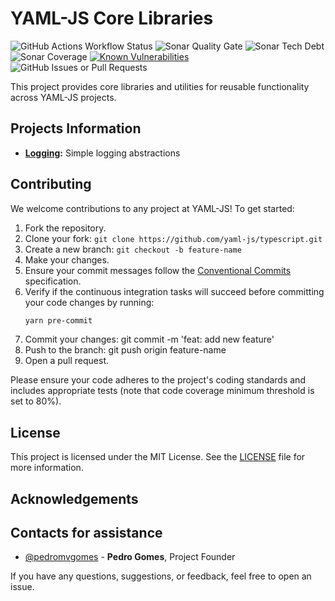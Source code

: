 # YAML-JS Core Libraries
![GitHub Actions Workflow Status](https://img.shields.io/github/actions/workflow/status/yaml-js/core/build.yml)
![Sonar Quality Gate](https://img.shields.io/sonar/quality_gate/org.yaml-js.core?server=https%3A%2F%2Fsonarcloud.io)
![Sonar Tech Debt](https://img.shields.io/sonar/tech_debt/org.yaml-js.core?server=https%3A%2F%2Fsonarcloud.io)
![Sonar Coverage](https://img.shields.io/sonar/coverage/org.yaml-js.core?server=https%3A%2F%2Fsonarcloud.io)
[![Known Vulnerabilities](https://snyk.io/test/github/yaml-js/core/badge.svg)](https://snyk.io/test/github/yaml-js/core/)
![GitHub Issues or Pull Requests](https://img.shields.io/github/issues/yaml-js/core)

This project provides core libraries and utilities for reusable functionality across YAML-JS projects.

## Projects Information

- **[Logging](./packages/logging):** Simple logging abstractions

## Contributing

We welcome contributions to any project at YAML-JS! To get started:

1. Fork the repository.
2. Clone your fork: `git clone https://github.com/yaml-js/typescript.git`
3. Create a new branch: `git checkout -b feature-name`
4. Make your changes.
5. Ensure your commit messages follow the [Conventional Commits](https://www.conventionalcommits.org/) specification.
6. Verify if the continuous integration tasks will succeed before committing your code changes by running:
   ```bash
   yarn pre-commit
   ```
7. Commit your changes: git commit -m 'feat: add new feature'
8. Push to the branch: git push origin feature-name
9. Open a pull request.

Please ensure your code adheres to the project's coding standards and includes appropriate tests (note that code coverage minimum threshold is set to 80%).

## License
This project is licensed under the MIT License. See the [LICENSE](/LICENSE) file for more information.

## Acknowledgements


## Contacts for assistance
- [@pedromvgomes](https://github.com/pedromvgomes) - **Pedro Gomes**, Project Founder


If you have any questions, suggestions, or feedback, feel free to open an issue.
